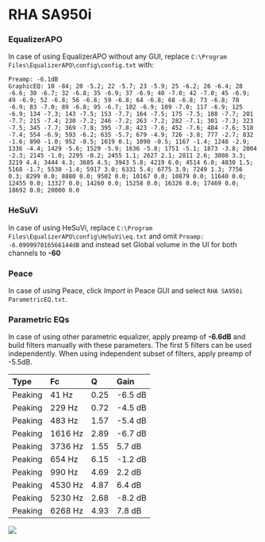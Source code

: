 # RHA SA950i

### EqualizerAPO
In case of using EqualizerAPO without any GUI, replace `C:\Program Files\EqualizerAPO\config\config.txt`
with:
```
Preamp: -6.1dB
GraphicEQ: 10 -84; 20 -5.2; 22 -5.7; 23 -5.9; 25 -6.2; 26 -6.4; 28 -6.6; 30 -6.7; 32 -6.8; 35 -6.9; 37 -6.9; 40 -7.0; 42 -7.0; 45 -6.9; 49 -6.9; 52 -6.8; 56 -6.8; 59 -6.8; 64 -6.8; 68 -6.8; 73 -6.8; 78 -6.9; 83 -7.0; 89 -6.8; 95 -6.7; 102 -6.9; 109 -7.0; 117 -6.9; 125 -6.9; 134 -7.3; 143 -7.5; 153 -7.7; 164 -7.5; 175 -7.5; 188 -7.7; 201 -7.7; 215 -7.4; 230 -7.2; 246 -7.2; 263 -7.2; 282 -7.1; 301 -7.3; 323 -7.5; 345 -7.7; 369 -7.8; 395 -7.8; 423 -7.6; 452 -7.6; 484 -7.6; 518 -7.4; 554 -6.9; 593 -6.2; 635 -5.7; 679 -4.9; 726 -3.8; 777 -2.7; 832 -1.6; 890 -1.0; 952 -0.5; 1019 0.1; 1090 -0.5; 1167 -1.4; 1248 -2.9; 1336 -4.4; 1429 -5.6; 1529 -5.9; 1636 -5.8; 1751 -5.1; 1873 -3.8; 2004 -2.3; 2145 -1.0; 2295 -0.2; 2455 1.1; 2627 2.1; 2811 2.6; 3008 3.3; 3219 4.4; 3444 4.3; 3685 4.5; 3943 5.8; 4219 6.0; 4514 6.0; 4830 1.5; 5168 -1.7; 5530 -1.4; 5917 3.0; 6331 5.4; 6775 3.9; 7249 1.3; 7756 0.3; 8299 0.0; 8880 0.0; 9502 0.0; 10167 0.0; 10879 0.0; 11640 0.0; 12455 0.0; 13327 0.0; 14260 0.0; 15258 0.0; 16326 0.0; 17469 0.0; 18692 0.0; 20000 0.0
```

### HeSuVi
In case of using HeSuVi, replace `C:\Program Files\EqualizerAPO\config\HeSuVi\eq.txt` and omit `Preamp:
-6.099997016566144dB` and instead set Global volume in the UI for both channels to **-60**

### Peace
In case of using Peace, click *Import* in Peace GUI and select `RHA SA950i ParametricEQ.txt`.

### Parametric EQs
In case of using other parametric equalizer, apply preamp of **-6.6dB** and build filters manually
with these parameters. The first 5 filters can be used independently.
When using independent subset of filters, apply preamp of -5.5dB.

| Type    | Fc      |    Q | Gain    |
|:--------|:--------|:-----|:--------|
| Peaking | 41 Hz   | 0.25 | -6.5 dB |
| Peaking | 229 Hz  | 0.72 | -4.5 dB |
| Peaking | 483 Hz  | 1.57 | -5.4 dB |
| Peaking | 1616 Hz | 2.89 | -6.7 dB |
| Peaking | 3736 Hz | 1.55 | 5.7 dB  |
| Peaking | 654 Hz  | 6.15 | -1.2 dB |
| Peaking | 990 Hz  | 4.69 | 2.2 dB  |
| Peaking | 4530 Hz | 4.87 | 6.4 dB  |
| Peaking | 5230 Hz | 2.68 | -8.2 dB |
| Peaking | 6268 Hz | 4.93 | 7.8 dB  |

![](https://raw.githubusercontent.com/jaakkopasanen/AutoEq/master/results/innerfidelity/sbaf-serious/RHA%20SA950i/RHA%20SA950i.png)